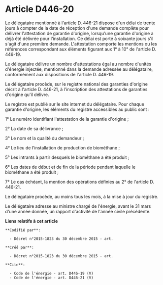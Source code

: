 # Article D446-20

Le délégataire mentionné à l'article D. 446-21 dispose d'un délai de trente jours à compter de la date de réception d'une
demande complète pour délivrer l'attestation de garantie d'origine, lorsqu'une garantie d'origine a déjà été délivrée pour
l'installation. Ce délai est porté à soixante jours s'il s'agit d'une première demande. L'attestation comporte les mentions
ou les références correspondant aux éléments figurant aux 1° à 10° de l'article D. 446-19. 

Le délégataire délivre un nombre d'attestations égal au nombre d'unités d'énergie injectée, mentionné dans la demande
adressée au délégataire, conformément aux dispositions de l'article D. 446-19. 

Le délégataire procède, sur le registre national des garanties d'origine décrit à l'article D. 446-21, à l'inscription des
attestations de garanties d'origine qu'il délivre. 

Le registre est publié sur le site internet du délégataire. Pour chaque garantie d'origine, les éléments du registre
accessibles au public sont : 

1° Le numéro identifiant l'attestation de la garantie d'origine ; 

2° La date de sa délivrance ; 

3° Le nom et la qualité du demandeur ; 

4° Le lieu de l'installation de production de biométhane ; 

5° Les intrants à partir desquels le biométhane a été produit ; 

6° Les dates de début et de fin de la période pendant laquelle le biométhane a été produit ; 

7° Le cas échéant, la mention des opérations définies au 2° de l'article D. 446-21. 

Le délégataire procède, au moins tous les mois, à la mise à jour du registre. 

Le délégataire adresse au ministre chargé de l'énergie, avant le 31 mars d'une année donnée, un rapport d'activité de l'année
civile précédente.

**Liens relatifs à cet article**

	**Codifié par**:

	  - Décret n°2015-1823 du 30 décembre 2015 - art.

	**Créé par**:

	  - Décret n°2015-1823 du 30 décembre 2015 - art.

	**Cite**:

	  - Code de l'énergie - art. D446-19 (V)
	  - Code de l'énergie - art. D446-21 (V)
